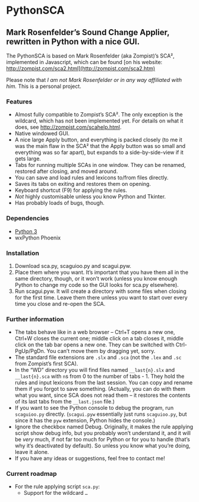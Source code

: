 # PythonSCA
## Mark Rosenfelder’s Sound Change Applier, rewritten in Python with a nice GUI.

The PythonSCA is based on Mark Rosenfelder (aka Zompist)’s SCA², implemented in Javascript, which can be found [on his website: http://zompist.com/sca2.html](http://zompist.com/sca2.htm)

Please note that *I am not Mark Rosenfelder or in any way affiliated with him.* This is a personal project.

### Features
- Almost fully compatible to Zompist’s SCA². The only exception is the wildcard, which has not been implemented yet. For details on what it does, see http://zompist.com/scahelp.html.
- Native windowed GUI.
- A nice large Apply button, and everything is packed closely (to me it was the main flaw in the SCA² that the Apply button was so small and everything was so far apart), but expands to a side-by-side-view if it gets large.
- Tabs for running multiple SCAs in one window. They can be renamed, restored after closing, and moved around.
- You can save and load rules and lexicons to/from files directly.
- Saves its tabs on exiting and restores them on opening.
- Keyboard shortcut (F9) for applying the rules.
- *Not* highly customisable unless you know Python and Tkinter.
- Has probably loads of bugs, though.

### Dependencies
- [Python 3](https://www.python.org/downloads/)
- wxPython Phoenix

### Installation
1. Download sca.py, scaguioo.py and scagui.pyw.
2. Place them where you want. It’s important that you have them all in the same directory, though, or it won’t work (unless you know enough Python to change my code so the GUI looks for sca.py elsewhere).
3. Run scagui.pyw. It will create a directory with some files when closing for the first time. Leave them there unless you want to start over every time you close and re-open the SCA.

### Further information
- The tabs behave like in a web browser – Ctrl+T opens a new one, Ctrl+W closes the current one; middle click on a tab closes it, middle click on the tab bar opens a new one. They can be switched with Ctrl-PgUp/PgDn. You can’t move them by dragging yet, sorry.
- The standard file extensions are `.slx` and `.sca` (not the `.lex` and `.sc` from Zompist’s first SCA).
- In the “WD” directory you will find files named `__last{n}.slx` and `__last{n}.sca` with `n`s from 0 to the number of tabs - 1. They hold the rules and input lexicons from the last session. You can copy and rename them if you forgot to save something. (Actually, you can do with them what you want, since SCA does not read them – it restores the contents of its last tabs from the `__last.json` file.)
- If you want to see the Python console to debug the program, run `scaguioo.py` directly. (`scagui.pyw` essentially just runs `scaguioo.py`, but since it has the `pyw` extension, Python hides the console.)
- Ignore the checkbox named Debug. Originally, it makes the rule applying script show debug info, but you probably won’t understand it, and it will be *very* much, if not far too much for Python or for you to handle (that’s why it’s deactivated by default). So unless you know what you’re doing, leave it alone.
- If you have any ideas or suggestions, feel free to contact me!

### Current roadmap
- For the rule applying script `sca.py`:
  - Support for the wildcard `…`
